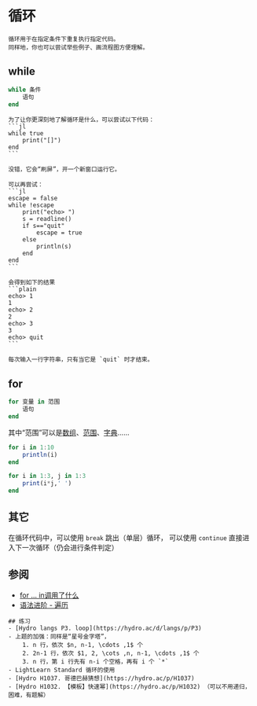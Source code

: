# 循环
```is-newbie
循环用于在指定条件下重复执行指定代码。
同样地，你也可以尝试举些例子、画流程图方便理解。
```

## while
```jl
while 条件
    语句
end
```

``````is-newbie
为了让你更深刻地了解循环是什么，可以尝试以下代码：
```jl
while true
    print("[]")
end
```

没错，它会“刷屏”，开一个新窗口运行它。

可以再尝试：
```jl
escape = false
while !escape
    print("echo> ")
    s = readline()
    if s=="quit"
        escape = true
    else
        println(s)
    end
end
```

会得到如下的结果
```plain
echo> 1
1
echo> 2
2
echo> 3
3
echo> quit
```

每次输入一行字符串，只有当它是 `quit` 时才结束。
``````

## for
```jl
for 变量 in 范围
    语句
end
```

其中“范围”可以是[数组](vector.md)、[范围](range.md)、[字典](dict.md)……
```jl
for i in 1:10
    println(i)
end

for i in 1:3, j in 1:3
    print(i*j,' ')
end
```

## 其它
在循环代码中，可以使用 `break` 跳出（单层）循环，
可以使用 `continue` 直接进入下一次循环（仍会进行条件判定）

## 参阅
- [for ... in调用了什么](https://docs.juliacn.com/latest/manual/interfaces/#man-interface-iteration)
- [语法进阶 - 遍历](../advanced/iterate.md)

```is-newbie
## 练习
- [Hydro langs P3. loop](https://hydro.ac/d/langs/p/P3)
- 上题的加强：同样是“星号金字塔”，
    1. n 行，依次 $n, n-1, \cdots ,1$ 个
    2. 2n-1 行，依次 $1, 2, \cots ,n, n-1, \cdots ,1$ 个
    3. n 行，第 i 行先有 n-i 个空格，再有 i 个 `*`
- LightLearn Standard 循环的使用
- [Hydro H1037. 哥德巴赫猜想](https://hydro.ac/p/H1037)
- [Hydro H1032. 【模板】快速幂](https://hydro.ac/p/H1032) （可以不用递归，困难，有题解）
```
